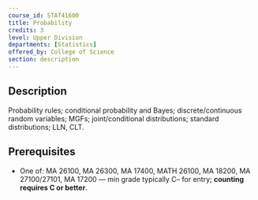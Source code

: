 ```yaml
---
course_id: STAT41600
title: Probability
credits: 3
level: Upper Division
departments: [Statistics]
offered_by: College of Science
section: description
---
```


## Description
Probability rules; conditional probability and Bayes; discrete/continuous random variables; MGFs; joint/conditional distributions; standard distributions; LLN, CLT.

## Prerequisites
- One of: MA 26100, MA 26300, MA 17400, MATH 26100, MA 18200, MA 27100/27101, MA 17200 — min grade typically C– for entry; **counting requires C or better**.
